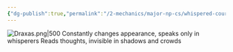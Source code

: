 ```yaml
---
{"dg-publish":true,"permalink":"/2-mechanics/major-np-cs/whispered-court/draxas/"}
---
```


![Draxas.png|500](/img/user/Z.Assets/Draxas.png)
Constantly changes appearance, speaks only in whisperers
Reads thoughts, invisible in shadows and crowds 

